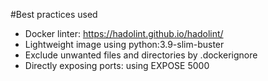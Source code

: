 #Best practices used
* Docker linter: https://hadolint.github.io/hadolint/
* Lightweight image using python:3.9-slim-buster
* Exclude unwanted files and directories by .dockerignore
* Directly exposing ports: using EXPOSE 5000
